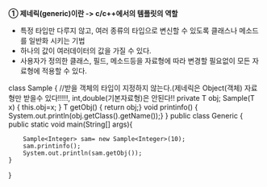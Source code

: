 __① 제네릭(generic)이란 -> c/c++에서의 템플릿의 역할__ 
- 특정 타입만 다루지 않고, 여러 종류의 타입으로 변신할 수 있도록 클래스나 메소드를 일반화 시키는 기법
- 하나의 값이 여러데이터의 값을 가질 수 있다.
- 사용자가 정의한 클래스, 필드, 메소드등을 자료형에 따라 변경할 필요없이 모든 자료형에 적용할 수 있다.

class Sample<T> { //받을 객체의 타입이 지정하지 않는다.(제네릭은 Object(객체) 자료형만 받을수 있다!!!!!, int,double(기본자료형)은 안된다!!
    private T obj;
    Sample(T x) { this.obj=x; }
    T getObj() { return obj;}
    void printinfo() { System.out.println(obj.getClass().getName());}
}
public class Generic {
    public static void main(String[] args){

        Sample<Integer> sam= new Sample<Integer>(10);
        sam.printinfo();
        System.out.println(sam.getObj());
    }
}

